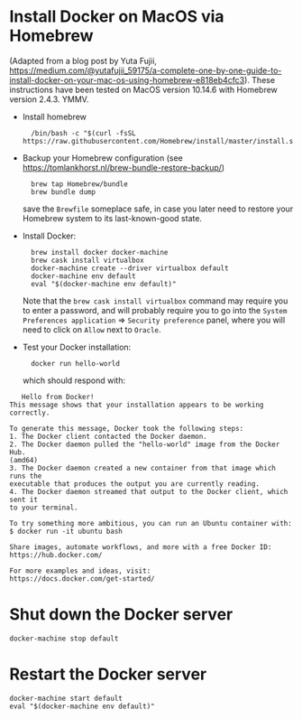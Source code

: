 # Install Docker on MacOS via Homebrew

(Adapted from a blog post by Yuta Fujii, https://medium.com/@yutafujii_59175/a-complete-one-by-one-guide-to-install-docker-on-your-mac-os-using-homebrew-e818eb4cfc3). These instructions have been tested
on MacOS version 10.14.6 with Homebrew version 2.4.3. YMMV.

- Install homebrew

        /bin/bash -c "$(curl -fsSL https://raw.githubusercontent.com/Homebrew/install/master/install.sh)"
    
- Backup your Homebrew configuration (see https://tomlankhorst.nl/brew-bundle-restore-backup/)

        brew tap Homebrew/bundle
        brew bundle dump

   save the `Brewfile` someplace safe, in case you later need to restore your Homebrew system to its 
   last-known-good state.

- Install Docker:

        brew install docker docker-machine
        brew cask install virtualbox
        docker-machine create --driver virtualbox default
        docker-machine env default
        eval "$(docker-machine env default)"

   Note that the `brew cask install virtualbox` command may require you to enter
   a password, and will probably require you to go into the `System Preferences
   application` => `Security preference` panel, where you will need to click on
   `Allow` next to `Oracle`.
   
- Test your Docker installation:

        docker run hello-world
        
   which should respond with:
   
```
   Hello from Docker!
This message shows that your installation appears to be working correctly.

To generate this message, Docker took the following steps:
1. The Docker client contacted the Docker daemon.
2. The Docker daemon pulled the "hello-world" image from the Docker Hub.
(amd64)
3. The Docker daemon created a new container from that image which runs the
executable that produces the output you are currently reading.
4. The Docker daemon streamed that output to the Docker client, which sent it
to your terminal.

To try something more ambitious, you can run an Ubuntu container with:
$ docker run -it ubuntu bash

Share images, automate workflows, and more with a free Docker ID:
https://hub.docker.com/

For more examples and ideas, visit:
https://docs.docker.com/get-started/
```

# Shut down the Docker server

    docker-machine stop default
    
# Restart the Docker server

    docker-machine start default
    eval "$(docker-machine env default)"

